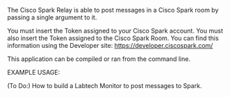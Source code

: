 The Cisco Spark Relay is able to post messages in a Cisco Spark room by passing a single argument to it.

You must insert the Token assigned to your Cisco Spark account.
You must also insert the Token assigned to the Cisco Spark Room.
You can find this information using the Developer site: https://developer.ciscospark.com/

This application can be compiled or ran from the command line.


EXAMPLE USAGE:

(To Do:) How to build a Labtech Monitor to post messages to Spark.

